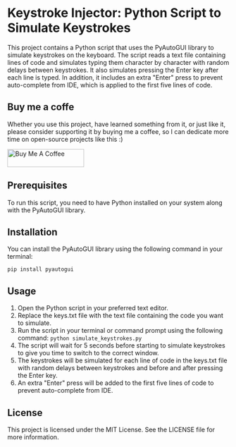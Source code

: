 # Keystroke Injector: Python Script to Simulate Keystrokes

This project contains a Python script that uses the PyAutoGUI library to simulate keystrokes on the keyboard. The script reads a text file containing lines of code and simulates typing them character by character with random delays between keystrokes. It also simulates pressing the Enter key after each line is typed. In addition, it includes an extra "Enter" press to prevent auto-complete from IDE, which is applied to the first five lines of code.

## Buy me a coffe
Whether you use this project, have learned something from it, or just like it, please consider supporting it by buying me a coffee, so I can dedicate more time on open-source projects like this :)

<a href="https://www.buymeacoffee.com/ascensao1" target="_blank"><img src="https://cdn.buymeacoffee.com/buttons/default-yellow.png" alt="Buy Me A Coffee" height="41" width="174"></a>

## Prerequisites

To run this script, you need to have Python installed on your system along with the PyAutoGUI library.

## Installation

You can install the PyAutoGUI library using the following command in your terminal:

```pip install pyautogui```

## Usage

1. Open the Python script in your preferred text editor.
2. Replace the keys.txt file with the text file containing the code you want to simulate.
3. Run the script in your terminal or command prompt using the following command:
```python simulate_keystrokes.py```
4. The script will wait for 5 seconds before starting to simulate keystrokes to give you time to switch to the correct window.
5. The keystrokes will be simulated for each line of code in the keys.txt file with random delays between keystrokes and before and after pressing the Enter key.
6. An extra "Enter" press will be added to the first five lines of code to prevent auto-complete from IDE.

## License

This project is licensed under the MIT License. See the LICENSE file for more information.



